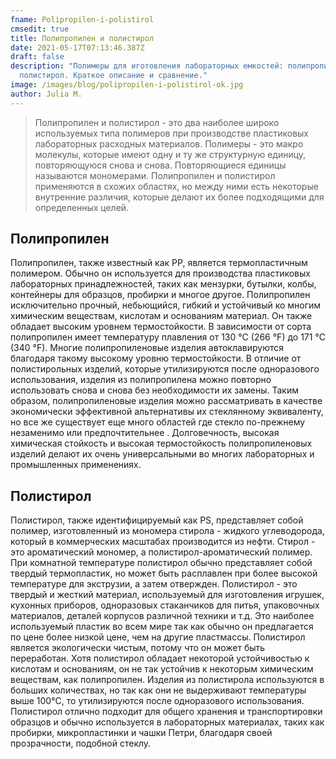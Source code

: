 ```yaml
---
fname: Polipropilen-i-polistirol
cmsedit: true
title: Полипропилен и полистирол
date: 2021-05-17T07:13:46.387Z
draft: false
description: "Полимеры для иготовления лабораторных емкостей: полипропилен и
  полистирол. Краткое описание и сравнение."
image: /images/blog/polipropilen-i-polistirol-ok.jpg
author: Julia M.
---
```

> Полипропилен и полистирол - это два наиболее широко используемых типа полимеров при производстве пластиковых лабораторных расходных материалов. Полимеры - это макро молекулы, которые имеют одну и ту же структурную единицу, повторяющуюся снова и снова. Повторяющиеся единицы называются мономерами. Полипропилен и полистирол применяются в схожих областях, но между ними есть некоторые внутренние различия, которые делают их более подходящими для определенных целей.

## Полипропилен

Полипропилен, также известный как PP, является термопластичным полимером. Обычно он используется для производства пластиковых лабораторных принадлежностей, таких как мензурки, бутылки, колбы, контейнеры для образцов, пробирки и многое другое. Полипропилен исключительно прочный, небьющийся, гибкий и устойчивый ко многим химическим веществам, кислотам и основаниям материал. Он также обладает высоким уровнем термостойкости. В зависимости от сорта полипропилен имеет температуру плавления от 130 °C (266 °F) до 171 °C (340 °F). Многие полипропиленовые изделия автоклавируются благодаря такому высокому уровню термостойкости. В отличие от полистирольных изделий, которые утилизируются после одноразового использования, изделия из полипропилена можно повторно использовать снова и снова без необходимости их замены. Таким образом, полипропиленовые изделия можно рассматривать в качестве экономически эффективной альтернативы их стеклянному эквиваленту, но все же существует еще много областей где стекло по-прежнему незаменимо или предпочтительнее . Долговечность, высокая химическая стойкость и высокая термостойкость полипропиленовых изделий делают их очень универсальными во многих лабораторных и промышленных применениях.

## Полистирол

Полистирол, также идентифицируемый как PS, представляет собой полимер, изготовленный из мономера стирола - жидкого углеводорода, который в коммерческих масштабах производится из нефти. Стирол - это ароматический мономер, а полистирол-ароматический полимер. При комнатной температуре полистирол обычно представляет собой твердый термопластик, но может быть расплавлен при более высокой температуре для экструзии, а затем отвержден. Полистирол - это твердый и жесткий материал, используемый для изготовления игрушек, кухонных приборов, одноразовых стаканчиков для питья, упаковочных материалов, деталей корпусов различной техники и т.д. Это наиболее используемый пластик во всем мире так как обычно он предлагается по цене более низкой цене, чем на другие пластмассы. Полистирол является экологически чистым, потому что он может быть переработан. Хотя полистирол обладает некоторой устойчивостью к кислотам и основаниям, он не так устойчив к некоторым химическим веществам, как полипропилен. Изделия из полистирола используются в больших количествах, но так как они не выдерживают температуры выше 100°C, то утилизируются после одноразового использования. Полистирол отлично подходит для общего хранения и транспортировки образцов и обычно используется в лабораторных материалах, таких как пробирки, микропластинки и чашки Петри, благодаря своей прозрачности, подобной стеклу.